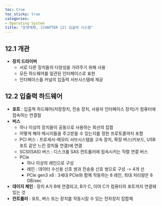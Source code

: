 ```yaml
---
toc: true
toc_sticky: true
categories:
- Operating System
title: "운영체제, [CHAPTER 12] 입출력 시스템"
---
```


## 12.1 개관
- **장치 드라이버**<br>
    - 서로 다른 장치들의 다양성을 가려주기 위해 사용
    - 모든 하드웨어를 일관된 인터페이스로 표현
    - 인터페이스를 커널의 입출력 서브시스템에 제공

## 12.2 입출력 하드웨어
- **포트** : 입출력 하드웨어(저장장치, 전송 장치, 사용자 인터페이스 장치)가 컴퓨터에 접속하는 연결점
- **버스**<br>
    - 하나 이상의 장치들이 공동으로 사용하는 회선의 집합
    - 어떻게 해야 메시지들을 주고받을 수 있는지를 정한 프로토콜까지 포함
    - PCI 버스 : 프로세서-메모리 서브시스템을 고속 장치, 확장 버스(키보드, USB 포트 같은 느린 장치들 연결)에 연결
    - SCSI(SAS) 버스 : 디스크를 SAS 컨트롤러에 접속시키는 직렬 연결 버스
    - PCIe
        - 하나 이상의 레인으로 구성
        - 레인 : 데이터 수신용 신호 쌍과 전송용 신호 쌍으로 구성 -> 4개 선
        - PCIe gen3 x8 : 3세대 PCIe와 함께 작동하는 8 레인, 최대 처리량은 8 GB/sec  
- **데이지 체인** : 장치 A가 B에 연결되고, B가 C, 이어 C가 컴퓨터의 포트까지 연결돼있는 것
- **컨트롤러**  : 포트, 버스 또는 장치를 작동시킬 수 있는 전자장치 집합체